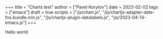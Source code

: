 +++
title = "Charts test"
author = ["Pavel Korytov"]
date = 2023-02-02
tags = ["emacs"]
draft = true
scripts = ["/js/chart.js", "/js/chartjs-adapter-date-fns.bundle.min.js", "/js/chartjs-plugin-datalabels.js", "/js/2023-04-14-emacs.js"]
+++

Hello world

<canvas id="chart-emacs-history"></canvas>

<canvas id="chart-emacs-time"></canvas>

<canvas id="chart-emacs-time-stacked"></canvas>

<canvas id="chart-emacs-config-size"></canvas>

<canvas id="chart-emacs-vim-config-size"></canvas>